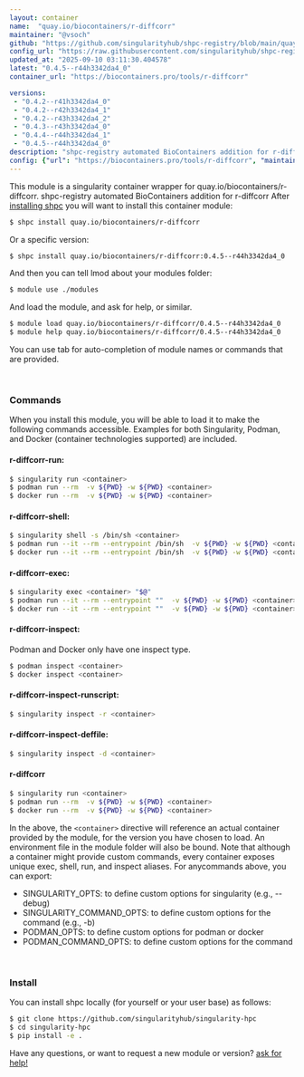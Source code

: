 ```yaml
---
layout: container
name:  "quay.io/biocontainers/r-diffcorr"
maintainer: "@vsoch"
github: "https://github.com/singularityhub/shpc-registry/blob/main/quay.io/biocontainers/r-diffcorr/container.yaml"
config_url: "https://raw.githubusercontent.com/singularityhub/shpc-registry/main/quay.io/biocontainers/r-diffcorr/container.yaml"
updated_at: "2025-09-10 03:11:30.404578"
latest: "0.4.5--r44h3342da4_0"
container_url: "https://biocontainers.pro/tools/r-diffcorr"

versions:
 - "0.4.2--r41h3342da4_0"
 - "0.4.2--r42h3342da4_1"
 - "0.4.2--r43h3342da4_2"
 - "0.4.3--r43h3342da4_0"
 - "0.4.4--r44h3342da4_1"
 - "0.4.5--r44h3342da4_0"
description: "shpc-registry automated BioContainers addition for r-diffcorr"
config: {"url": "https://biocontainers.pro/tools/r-diffcorr", "maintainer": "@vsoch", "description": "shpc-registry automated BioContainers addition for r-diffcorr", "latest": {"0.4.5--r44h3342da4_0": "sha256:6b1f03ea2b83bf9ad8264730637d20b031d3c92b6deef63e4175e658d5b58bde"}, "tags": {"0.4.2--r41h3342da4_0": "sha256:6be201058cf0c4526b7b67d5798253110dbbfcac1867a41fb88274d65654248f", "0.4.2--r42h3342da4_1": "sha256:9f558f966ec4e3b952085edf049a91c32020b87b9d6f474a690081fa0f0ac6d7", "0.4.2--r43h3342da4_2": "sha256:283ca1c7588bc40c7c0f6605900675ecc2ad33ee1036d45706cbd7563826dc85", "0.4.3--r43h3342da4_0": "sha256:f6f6de0ebb0ae4726edee8438eeb961293e72f8f46aa1acd38735e6fe1bce84a", "0.4.4--r44h3342da4_1": "sha256:dad6d2c062d77fccd88cd3284511f5fe0a09d06dd277b4f88ff72b3333bcf095", "0.4.5--r44h3342da4_0": "sha256:6b1f03ea2b83bf9ad8264730637d20b031d3c92b6deef63e4175e658d5b58bde"}, "docker": "quay.io/biocontainers/r-diffcorr"}
---
```


This module is a singularity container wrapper for quay.io/biocontainers/r-diffcorr.
shpc-registry automated BioContainers addition for r-diffcorr
After [installing shpc](#install) you will want to install this container module:


```bash
$ shpc install quay.io/biocontainers/r-diffcorr
```

Or a specific version:

```bash
$ shpc install quay.io/biocontainers/r-diffcorr:0.4.5--r44h3342da4_0
```

And then you can tell lmod about your modules folder:

```bash
$ module use ./modules
```

And load the module, and ask for help, or similar.

```bash
$ module load quay.io/biocontainers/r-diffcorr/0.4.5--r44h3342da4_0
$ module help quay.io/biocontainers/r-diffcorr/0.4.5--r44h3342da4_0
```

You can use tab for auto-completion of module names or commands that are provided.

<br>

### Commands

When you install this module, you will be able to load it to make the following commands accessible.
Examples for both Singularity, Podman, and Docker (container technologies supported) are included.

#### r-diffcorr-run:

```bash
$ singularity run <container>
$ podman run --rm  -v ${PWD} -w ${PWD} <container>
$ docker run --rm  -v ${PWD} -w ${PWD} <container>
```

#### r-diffcorr-shell:

```bash
$ singularity shell -s /bin/sh <container>
$ podman run --it --rm --entrypoint /bin/sh  -v ${PWD} -w ${PWD} <container>
$ docker run --it --rm --entrypoint /bin/sh  -v ${PWD} -w ${PWD} <container>
```

#### r-diffcorr-exec:

```bash
$ singularity exec <container> "$@"
$ podman run --it --rm --entrypoint ""  -v ${PWD} -w ${PWD} <container> "$@"
$ docker run --it --rm --entrypoint ""  -v ${PWD} -w ${PWD} <container> "$@"
```

#### r-diffcorr-inspect:

Podman and Docker only have one inspect type.

```bash
$ podman inspect <container>
$ docker inspect <container>
```

#### r-diffcorr-inspect-runscript:

```bash
$ singularity inspect -r <container>
```

#### r-diffcorr-inspect-deffile:

```bash
$ singularity inspect -d <container>
```



#### r-diffcorr

```bash
$ singularity run <container>
$ podman run --rm  -v ${PWD} -w ${PWD} <container>
$ docker run --rm  -v ${PWD} -w ${PWD} <container>
```


In the above, the `<container>` directive will reference an actual container provided
by the module, for the version you have chosen to load. An environment file in the
module folder will also be bound. Note that although a container
might provide custom commands, every container exposes unique exec, shell, run, and
inspect aliases. For anycommands above, you can export:

 - SINGULARITY_OPTS: to define custom options for singularity (e.g., --debug)
 - SINGULARITY_COMMAND_OPTS: to define custom options for the command (e.g., -b)
 - PODMAN_OPTS: to define custom options for podman or docker
 - PODMAN_COMMAND_OPTS: to define custom options for the command

<br>

### Install

You can install shpc locally (for yourself or your user base) as follows:

```bash
$ git clone https://github.com/singularityhub/singularity-hpc
$ cd singularity-hpc
$ pip install -e .
```

Have any questions, or want to request a new module or version? [ask for help!](https://github.com/singularityhub/singularity-hpc/issues)